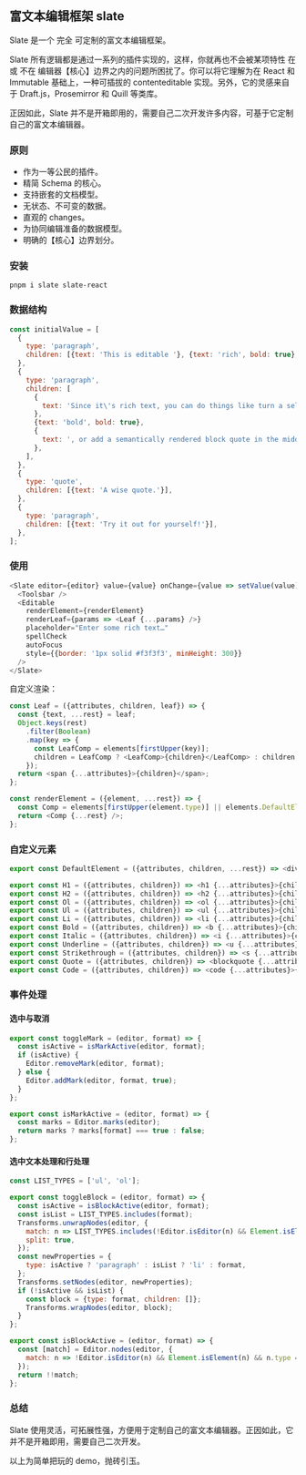 ## 富文本编辑框架 slate

Slate 是一个 完全 可定制的富文本编辑框架。

Slate 所有逻辑都是通过一系列的插件实现的，这样，你就再也不会被某项特性 在 或 不在 编辑器【核心】边界之内的问题所困扰了。你可以将它理解为在 React 和 Immutable 基础上，一种可插拔的 contenteditable 实现。另外，它的灵感来自于 Draft.js，Prosemirror 和 Quill 等类库。

正因如此，Slate 并不是开箱即用的，需要自己二次开发许多内容，可基于它定制自己的富文本编辑器。

### 原则

- 作为一等公民的插件。
- 精简 Schema 的核心。
- 支持嵌套的文档模型。
- 无状态、不可变的数据。
- 直观的 changes。
- 为协同编辑准备的数据模型。
- 明确的【核心】边界划分。

### 安装

```
pnpm i slate slate-react
```

### 数据结构

```javascript
const initialValue = [
  {
    type: 'paragraph',
    children: [{text: 'This is editable '}, {text: 'rich', bold: true}, {text: ' text, '}, {text: 'much', italic: true}, {text: ' better than a '}, {text: '<textarea>', code: true}, {text: '!'}],
  },
  {
    type: 'paragraph',
    children: [
      {
        text: 'Since it\'s rich text, you can do things like turn a selection of text ',
      },
      {text: 'bold', bold: true},
      {
        text: ', or add a semantically rendered block quote in the middle of the page, like this:',
      },
    ],
  },
  {
    type: 'quote',
    children: [{text: 'A wise quote.'}],
  },
  {
    type: 'paragraph',
    children: [{text: 'Try it out for yourself!'}],
  },
];

```

### 使用

```javascript
<Slate editor={editor} value={value} onChange={value => setValue(value)}>
  <Toolsbar />
  <Editable
    renderElement={renderElement}
    renderLeaf={params => <Leaf {...params} />}
    placeholder="Enter some rich text…"
    spellCheck
    autoFocus
    style={{border: '1px solid #f3f3f3', minHeight: 300}}
  />
</Slate>

```

自定义渲染：

```javascript
const Leaf = ({attributes, children, leaf}) => {
  const {text, ...rest} = leaf;
  Object.keys(rest)
    .filter(Boolean)
    .map(key => {
      const LeafComp = elements[firstUpper(key)];
      children = LeafComp ? <LeafComp>{children}</LeafComp> : children;
    });
  return <span {...attributes}>{children}</span>;
};

const renderElement = ({element, ...rest}) => {
  const Comp = elements[firstUpper(element.type)] || elements.DefaultElement;
  return <Comp {...rest} />;
};

```

### 自定义元素

```javascript
export const DefaultElement = ({attributes, children, ...rest}) => <div {...attributes} {...rest}>{children}</div>;

export const H1 = ({attributes, children}) => <h1 {...attributes}>{children}</h1>;
export const H2 = ({attributes, children}) => <h2 {...attributes}>{children}</h2>;
export const Ol = ({attributes, children}) => <ol {...attributes}>{children}</ol>;
export const Ul = ({attributes, children}) => <ul {...attributes}>{children}</ul>;
export const Li = ({attributes, children}) => <li {...attributes}>{children}</li>;
export const Bold = ({attributes, children}) => <b {...attributes}>{children}</b>;
export const Italic = ({attributes, children}) => <i {...attributes}>{children}</i>;
export const Underline = ({attributes, children}) => <u {...attributes}>{children}</u>;
export const Strikethrough = ({attributes, children}) => <s {...attributes}>{children}</s>;
export const Quote = ({attributes, children}) => <blockquote {...attributes}>{children}</blockquote>;
export const Code = ({attributes, children}) => <code {...attributes}>{children}</code>;

```

### 事件处理

#### 选中与取消

```javascript
export const toggleMark = (editor, format) => {
  const isActive = isMarkActive(editor, format);
  if (isActive) {
    Editor.removeMark(editor, format);
  } else {
    Editor.addMark(editor, format, true);
  }
};

export const isMarkActive = (editor, format) => {
  const marks = Editor.marks(editor);
  return marks ? marks[format] === true : false;
};

```

#### 选中文本处理和行处理

```javascript
const LIST_TYPES = ['ul', 'ol'];

export const toggleBlock = (editor, format) => {
  const isActive = isBlockActive(editor, format);
  const isList = LIST_TYPES.includes(format);
  Transforms.unwrapNodes(editor, {
    match: n => LIST_TYPES.includes(!Editor.isEditor(n) && Element.isElement(n) && n.type),
    split: true,
  });
  const newProperties = {
    type: isActive ? 'paragraph' : isList ? 'li' : format,
  };
  Transforms.setNodes(editor, newProperties);
  if (!isActive && isList) {
    const block = {type: format, children: []};
    Transforms.wrapNodes(editor, block);
  }
};

export const isBlockActive = (editor, format) => {
  const [match] = Editor.nodes(editor, {
    match: n => !Editor.isEditor(n) && Element.isElement(n) && n.type === format,
  });
  return !!match;
};

```

### 总结

Slate 使用灵活，可拓展性强，方便用于定制自己的富文本编辑器。正因如此，它并不是开箱即用，需要自己二次开发。

以上为简单把玩的 demo，抛砖引玉。